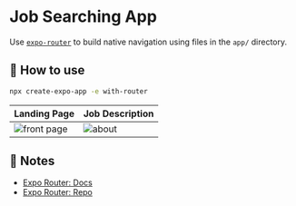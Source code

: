 # Job Searching App

Use [`expo-router`](https://expo.github.io/router) to build native navigation using files in the `app/` directory.

## 🚀 How to use

```sh
npx create-expo-app -e with-router
```

| Landing Page              | Job Description              |
| ----------------------    | ---------------------------- |
| ![front page](https://github.com/Bhavya4919/jobit/assets/103768144/962b4997-372d-469a-ac5b-fd9496a08e05) | ![about](https://github.com/Bhavya4919/jobit/assets/103768144/c3760f30-1b0f-4cba-a35b-cc55def28076) |


## 📝 Notes

- [Expo Router: Docs](https://expo.github.io/router)
- [Expo Router: Repo](https://github.com/expo/router)

